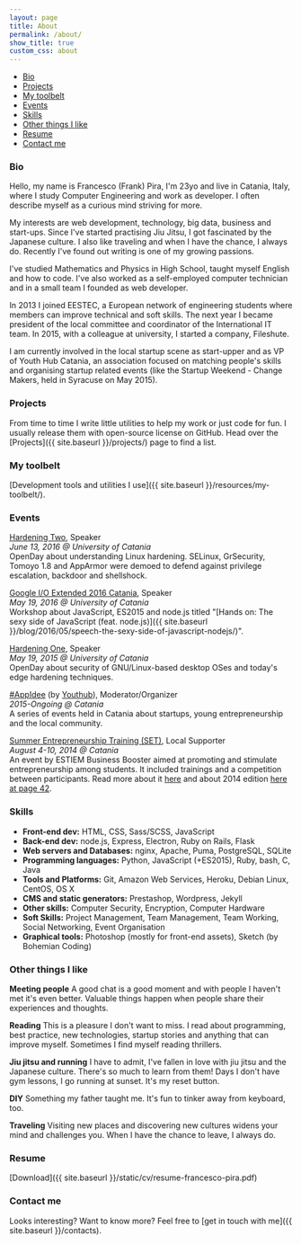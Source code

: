 ```yaml
---
layout: page
title: About
permalink: /about/
show_title: true
custom_css: about
---
```


- [Bio](#bio)
- [Projects](#projects)
- [My toolbelt](#my-toolbelt)
- [Events](#events)
- [Skills](#skills)
- [Other things I like](#other-things-i-like)
- [Resume](#resume)
- [Contact me](#contact-me)

### Bio

Hello, my name is Francesco (Frank) Pira, I'm 23yo and live in Catania, Italy, where I study Computer Engineering and work as developer. I often describe myself as a curious mind striving for more.

My interests are web development, technology, big data, business and start-ups. Since I've started practising Jiu Jitsu, I got fascinated by the Japanese culture. I also like traveling and when I have the chance, I always do. Recently I've found out writing is one of my growing passions.

I've studied Mathematics and Physics in High School, taught myself English and how to code. I've also worked as a self-employed computer technician and in a small team I founded as web developer.

In 2013 I joined EESTEC, a European network of engineering students where members can improve technical and soft skills. The next year I became president of the local committee and coordinator of the International IT team. In 2015, with a colleague at university, I started a company, Fileshute.

I am currently involved in the local startup scene as start-upper and as VP of Youth Hub Catania, an association focused on matching people's skills and organising startup related events (like the Startup Weekend - Change Makers, held in Syracuse on May 2015).

### Projects

From time to time I write little utilities to help my work or just code for fun. I usually release them with open-source license on GitHub. Head over the [Projects]({{ site.baseurl }}/projects/) page to find a list.

### My toolbelt

[Development tools and utilities I use]({{ site.baseurl }}/resources/my-toolbelt/).

### Events

[Hardening Two](http://hardeningtwo.fileshute.com), Speaker
<br>*June 13, 2016 @ University of Catania*
<br>OpenDay about understanding Linux hardening. SELinux, GrSecurity, Tomoyo 1.8 and AppArmor were demoed to defend against privilege escalation, backdoor and shellshock.

[Google I/O Extended 2016 Catania](https://developers.google.com/events/6168172246073344/), Speaker
<br>*May 19, 2016 @ University of Catania*
<br>Workshop about JavaScript, ES2015 and node.js titled "[Hands on: The sexy side of JavaScript (feat. node.js)]({{ site.baseurl }}/blog/2016/05/speech-the-sexy-side-of-javascript-nodejs/)".

[Hardening One](http://www.dmi.unict.it/%7Egiamp/hardening/15edition), Speaker
<br>*May 19, 2015 @ University of Catania*
<br>OpenDay about security of GNU/Linux-based desktop OSes and today's edge hardening techniques.

[#AppIdee](https://twitter.com/search?q=%23appidee) (by [Youthub](http://youthub.net)), Moderator/Organizer
<br>*2015-Ongoing @ Catania*
<br>A series of events held in Catania about startups, young entrepreneurship and the local community.

[Summer Entrepreneurship Training (SET)](https://estiem.org/default.aspx?PageId=1500), Local Supporter
<br>*August 4-10, 2014 @ Catania*
<br>An event by ESTIEM Business Booster aimed at promoting and stimulate entrepreneurship among students. It included trainings and a competition between participants. Read more about it [here](https://estiem.org/default.aspx?PageId=1224) and about 2014 edition [here at page 42](https://issuu.com/estiem/docs/magazine47).

### Skills

- **Front-end dev:** HTML, CSS, Sass/SCSS, JavaScript
- **Back-end dev:** node.js, Express, Electron, Ruby on Rails, Flask
- **Web servers and Databases:** nginx, Apache, Puma, PostgreSQL, SQLite
- **Programming languages:** Python, JavaScript (+ES2015), Ruby, bash, C, Java
- **Tools and Platforms:** Git, Amazon Web Services, Heroku, Debian Linux, CentOS, OS X
- **CMS and static generators:** Prestashop, Wordpress, Jekyll
- **Other skills:** Computer Security, Encryption, Computer Hardware
- **Soft Skills:** Project Management, Team Management, Team Working, Social Networking, Event Organisation
- **Graphical tools:** Photoshop (mostly for front-end assets), Sketch (by Bohemian Coding)

### Other things I like

**Meeting people** A good chat is a good moment and with people I haven't met it's even better. Valuable things happen when people share their experiences and thoughts.

**Reading** This is a pleasure I don't want to miss. I read about programming, best practice, new technologies, startup stories and anything that can improve myself.
Sometimes I find myself reading thrillers.

**Jiu jitsu and running** I have to admit, I've fallen in love with jiu jitsu and the Japanese culture. There's so much to learn from them! Days I don't have gym lessons, I go running at sunset. It's my reset button.

**DIY** Something my father taught me. It's fun to tinker away from keyboard, too.

**Traveling** Visiting new places and discovering new cultures widens your mind and challenges you. When I have the chance to leave, I always do.

### Resume

[Download]({{ site.baseurl }}/static/cv/resume-francesco-pira.pdf)

### Contact me

Looks interesting? Want to know more?
Feel free to [get in touch with me]({{ site.baseurl }}/contacts).
